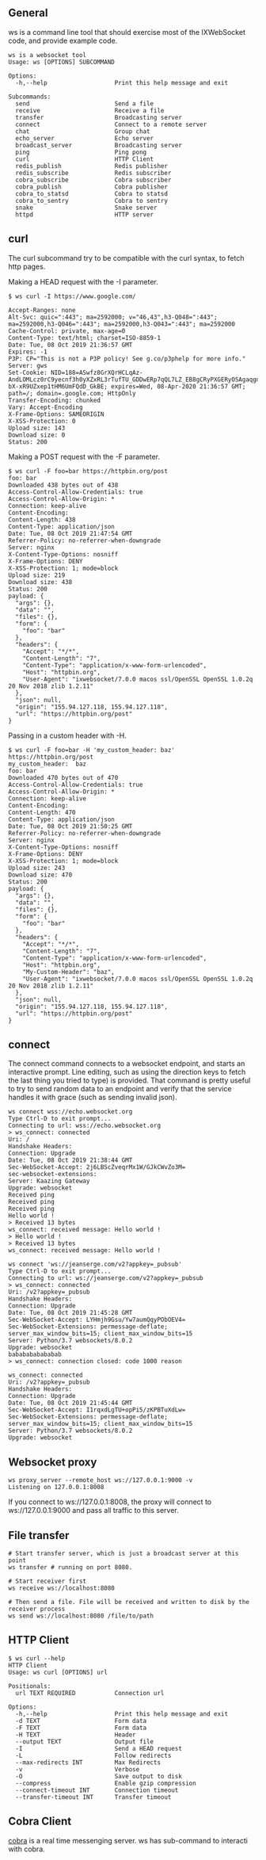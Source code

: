 ## General

ws is a command line tool that should exercise most of the IXWebSocket code, and provide example code.

```
ws is a websocket tool
Usage: ws [OPTIONS] SUBCOMMAND

Options:
  -h,--help                   Print this help message and exit

Subcommands:
  send                        Send a file
  receive                     Receive a file
  transfer                    Broadcasting server
  connect                     Connect to a remote server
  chat                        Group chat
  echo_server                 Echo server
  broadcast_server            Broadcasting server
  ping                        Ping pong
  curl                        HTTP Client
  redis_publish               Redis publisher
  redis_subscribe             Redis subscriber
  cobra_subscribe             Cobra subscriber
  cobra_publish               Cobra publisher
  cobra_to_statsd             Cobra to statsd
  cobra_to_sentry             Cobra to sentry
  snake                       Snake server
  httpd                       HTTP server
```

## curl

The curl subcommand try to be compatible with the curl syntax, to fetch http pages.

Making a HEAD request with the -I parameter.

```
$ ws curl -I https://www.google.com/

Accept-Ranges: none
Alt-Svc: quic=":443"; ma=2592000; v="46,43",h3-Q048=":443"; ma=2592000,h3-Q046=":443"; ma=2592000,h3-Q043=":443"; ma=2592000
Cache-Control: private, max-age=0
Content-Type: text/html; charset=ISO-8859-1
Date: Tue, 08 Oct 2019 21:36:57 GMT
Expires: -1
P3P: CP="This is not a P3P policy! See g.co/p3phelp for more info."
Server: gws
Set-Cookie: NID=188=ASwfz8GrXQrHCLqAz-AndLOMLcz0rC9yecnf3h0yXZxRL3rTufTU_GDDwERp7qQL7LZ_EB8gCRyPXGERyOSAgaqgnrkoTmvWrwFemRLMaOZ896GrHobi5fV7VLklnSG2w48Gj8xMlwxfP7Z-bX-xR9UZxep1tHM6UmFQdD_GkBE; expires=Wed, 08-Apr-2020 21:36:57 GMT; path=/; domain=.google.com; HttpOnly
Transfer-Encoding: chunked
Vary: Accept-Encoding
X-Frame-Options: SAMEORIGIN
X-XSS-Protection: 0
Upload size: 143
Download size: 0
Status: 200
```

Making a POST request with the -F parameter.

```
$ ws curl -F foo=bar https://httpbin.org/post
foo: bar
Downloaded 438 bytes out of 438
Access-Control-Allow-Credentials: true
Access-Control-Allow-Origin: *
Connection: keep-alive
Content-Encoding:
Content-Length: 438
Content-Type: application/json
Date: Tue, 08 Oct 2019 21:47:54 GMT
Referrer-Policy: no-referrer-when-downgrade
Server: nginx
X-Content-Type-Options: nosniff
X-Frame-Options: DENY
X-XSS-Protection: 1; mode=block
Upload size: 219
Download size: 438
Status: 200
payload: {
  "args": {},
  "data": "",
  "files": {},
  "form": {
    "foo": "bar"
  },
  "headers": {
    "Accept": "*/*",
    "Content-Length": "7",
    "Content-Type": "application/x-www-form-urlencoded",
    "Host": "httpbin.org",
    "User-Agent": "ixwebsocket/7.0.0 macos ssl/OpenSSL OpenSSL 1.0.2q  20 Nov 2018 zlib 1.2.11"
  },
  "json": null,
  "origin": "155.94.127.118, 155.94.127.118",
  "url": "https://httpbin.org/post"
}
```

Passing in a custom header with -H.

```
$ ws curl -F foo=bar -H 'my_custom_header: baz' https://httpbin.org/post
my_custom_header:  baz
foo: bar
Downloaded 470 bytes out of 470
Access-Control-Allow-Credentials: true
Access-Control-Allow-Origin: *
Connection: keep-alive
Content-Encoding:
Content-Length: 470
Content-Type: application/json
Date: Tue, 08 Oct 2019 21:50:25 GMT
Referrer-Policy: no-referrer-when-downgrade
Server: nginx
X-Content-Type-Options: nosniff
X-Frame-Options: DENY
X-XSS-Protection: 1; mode=block
Upload size: 243
Download size: 470
Status: 200
payload: {
  "args": {},
  "data": "",
  "files": {},
  "form": {
    "foo": "bar"
  },
  "headers": {
    "Accept": "*/*",
    "Content-Length": "7",
    "Content-Type": "application/x-www-form-urlencoded",
    "Host": "httpbin.org",
    "My-Custom-Header": "baz",
    "User-Agent": "ixwebsocket/7.0.0 macos ssl/OpenSSL OpenSSL 1.0.2q  20 Nov 2018 zlib 1.2.11"
  },
  "json": null,
  "origin": "155.94.127.118, 155.94.127.118",
  "url": "https://httpbin.org/post"
}
```

## connect

The connect command connects to a websocket endpoint, and starts an interactive prompt. Line editing, such as using the direction keys to fetch the last thing you tried to type) is provided. That command is pretty useful to try to send random data to an endpoint and verify that the service handles it with grace (such as sending invalid json).

```
ws connect wss://echo.websocket.org
Type Ctrl-D to exit prompt...
Connecting to url: wss://echo.websocket.org
> ws_connect: connected
Uri: /
Handshake Headers:
Connection: Upgrade
Date: Tue, 08 Oct 2019 21:38:44 GMT
Sec-WebSocket-Accept: 2j6LBScZveqrMx1W/GJkCWvZo3M=
sec-websocket-extensions:
Server: Kaazing Gateway
Upgrade: websocket
Received ping
Received ping
Received ping
Hello world !
> Received 13 bytes
ws_connect: received message: Hello world !
> Hello world !
> Received 13 bytes
ws_connect: received message: Hello world !
```

```
ws connect 'ws://jeanserge.com/v2?appkey=_pubsub'
Type Ctrl-D to exit prompt...
Connecting to url: ws://jeanserge.com/v2?appkey=_pubsub
> ws_connect: connected
Uri: /v2?appkey=_pubsub
Handshake Headers:
Connection: Upgrade
Date: Tue, 08 Oct 2019 21:45:28 GMT
Sec-WebSocket-Accept: LYHmjh9Gsu/Yw7aumQqyPObOEV4=
Sec-WebSocket-Extensions: permessage-deflate; server_max_window_bits=15; client_max_window_bits=15
Server: Python/3.7 websockets/8.0.2
Upgrade: websocket
bababababababab
> ws_connect: connection closed: code 1000 reason

ws_connect: connected
Uri: /v2?appkey=_pubsub
Handshake Headers:
Connection: Upgrade
Date: Tue, 08 Oct 2019 21:45:44 GMT
Sec-WebSocket-Accept: I1rqxdLgTU+opPi5/zKPBTuXdLw=
Sec-WebSocket-Extensions: permessage-deflate; server_max_window_bits=15; client_max_window_bits=15
Server: Python/3.7 websockets/8.0.2
Upgrade: websocket
```

## Websocket proxy

```
ws proxy_server --remote_host ws://127.0.0.1:9000 -v
Listening on 127.0.0.1:8008
```

If you connect to ws://127.0.0.1:8008, the proxy will connect to ws://127.0.0.1:9000 and pass all traffic to this server.

## File transfer

```
# Start transfer server, which is just a broadcast server at this point
ws transfer # running on port 8080.

# Start receiver first
ws receive ws://localhost:8080

# Then send a file. File will be received and written to disk by the receiver process
ws send ws://localhost:8080 /file/to/path
```

## HTTP Client

```
$ ws curl --help
HTTP Client
Usage: ws curl [OPTIONS] url

Positionals:
  url TEXT REQUIRED           Connection url

Options:
  -h,--help                   Print this help message and exit
  -d TEXT                     Form data
  -F TEXT                     Form data
  -H TEXT                     Header
  --output TEXT               Output file
  -I                          Send a HEAD request
  -L                          Follow redirects
  --max-redirects INT         Max Redirects
  -v                          Verbose
  -O                          Save output to disk
  --compress                  Enable gzip compression
  --connect-timeout INT       Connection timeout
  --transfer-timeout INT      Transfer timeout
```

## Cobra Client

[cobra](https://github.com/machinezone/cobra) is a real time messenging server. ws has sub-command to interacti with cobra.
